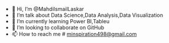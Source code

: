 - 👋 Hi, I’m @MahdiIsmailLaskar
- 👀 I’m talk about Data Science,Data Analysis,Data Visualization
- 🌱 I’m currently learning Power BI,Tableu
- 💞️ I’m looking to collaborate on GitHub
- 📫 How to reach me # minspiration498@gmail.com

<!---
Mahdiismail/Mahdiismail is a ✨ special ✨ repository because its `README.md` (this file) appears on your GitHub profile.
You can click the Preview link to take a look at your changes.
--->
